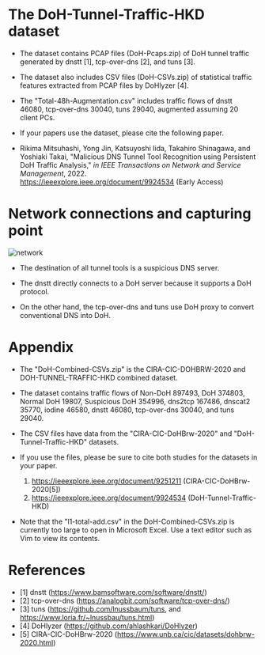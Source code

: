 # The DoH-Tunnel-Traffic-HKD dataset

* The dataset contains PCAP files (DoH-Pcaps.zip) of DoH tunnel traffic generated by dnstt [1], tcp-over-dns [2], and tuns [3].

* The dataset also includes CSV files (DoH-CSVs.zip) of statistical traffic features extracted from PCAP files by DoHlyzer [4].

* The "Total-48h-Augmentation.csv" includes traffic flows of dnstt 46080, tcp-over-dns 30040, tuns 29040, augmented assuming 20 client PCs.

* If your papers use the dataset, please cite the following paper.

* Rikima Mitsuhashi, Yong Jin, Katsuyoshi Iida, Takahiro Shinagawa, and Yoshiaki Takai, 
"Malicious DNS Tunnel Tool Recognition using Persistent DoH Traffic Analysis,"
*in IEEE Transactions on Network and Service Management*, 2022.<br>
https://ieeexplore.ieee.org/document/9924534 (Early Access)

# Network connections and capturing point

![network](https://user-images.githubusercontent.com/101712711/173388419-2981578d-7157-42e9-a6b3-1ebe67f44d9c.png)


* The destination of all tunnel tools is a suspicious DNS server.

* The dnstt directly connects to a DoH server because it supports a DoH protocol.

* On the other hand, the tcp-over-dns and tuns use DoH proxy to convert conventional DNS into DoH.

# Appendix

* The "DoH-Combined-CSVs.zip" is the CIRA-CIC-DOHBRW-2020 and DOH-TUNNEL-TRAFFIC-HKD combined dataset.

* The dataset contains traffic flows of Non-DoH 897493, DoH 374803, Normal DoH 19807, Suspicious DoH 354996, dns2tcp 167486, dnscat2 35770, iodine 46580, dnstt 46080, tcp-over-dns 30040, and tuns 29040.

* The CSV files have data from the "CIRA-CIC-DoHBrw-2020" and "DoH-Tunnel-Traffic-HKD" datasets.
 
* If you use the files, please be sure to cite both studies for the datasets in your paper.
    1. https://ieeexplore.ieee.org/document/9251211 (CIRA-CIC-DoHBrw-2020[5])   
    2. https://ieeexplore.ieee.org/document/9924534 (DoH-Tunnel-Traffic-HKD)

* Note that the "l1-total-add.csv" in the DoH-Combined-CSVs.zip is currently too large to open in Microsoft Excel.
  Use a text editor such as Vim to view its contents.

# References
* [1] dnstt</t>  (https://www.bamsoftware.com/software/dnstt/)
* [2] tcp-over-dns</t> (https://analogbit.com/software/tcp-over-dns/)
* [3] tuns</t> (https://github.com/lnussbaum/tuns, and https://www.loria.fr/~lnussbau/tuns.html)
* [4] DoHlyzer</t> (https://github.com/ahlashkari/DoHlyzer)
* [5] CIRA-CIC-DoHBrw-2020</t> (https://www.unb.ca/cic/datasets/dohbrw-2020.html)
